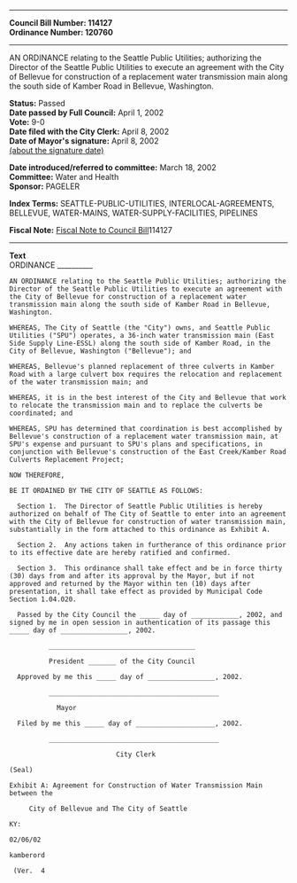 * * * * *  
  
**Council Bill Number: [](#h0)[](#h2)114127**   
**Ordinance Number: 120760**  
  
* * * * *  
  
AN ORDINANCE relating to the Seattle Public Utilities; authorizing the Director of the Seattle Public Utilities to execute an agreement with the City of Bellevue for construction of a replacement water transmission main along the south side of Kamber Road in Bellevue, Washington.  
  
**Status:** Passed   
**Date passed by Full Council:** April 1, 2002   
**Vote:** 9-0   
**Date filed with the City Clerk:** April 8, 2002   
**Date of Mayor's signature:** April 8, 2002   
[(about the signature date)](/~public/approvaldate.htm)   
  
  
**Date introduced/referred to committee:** March 18, 2002   
**Committee:** Water and Health   
**Sponsor:** PAGELER   
  
**Index Terms:** SEATTLE-PUBLIC-UTILITIES, INTERLOCAL-AGREEMENTS, BELLEVUE, WATER-MAINS, WATER-SUPPLY-FACILITIES, PIPELINES  
  
**Fiscal Note:** [Fiscal Note to Council Bill](http://clerk.seattle.gov/~public/fnote/114127.htm)[](#h1)[](#h3)114127  
  
* * * * *  
  
**Text**  
    ORDINANCE __________  
  
    AN ORDINANCE relating to the Seattle Public Utilities; authorizing the  
    Director of the Seattle Public Utilities to execute an agreement with  
    the City of Bellevue for construction of a replacement water  
    transmission main along the south side of Kamber Road in Bellevue,  
    Washington.  
  
    WHEREAS, The City of Seattle (the "City") owns, and Seattle Public  
    Utilities ("SPU") operates, a 36-inch water transmission main (East  
    Side Supply Line-ESSL) along the south side of Kamber Road, in the  
    City of Bellevue, Washington ("Bellevue"); and  
  
    WHEREAS, Bellevue's planned replacement of three culverts in Kamber  
    Road with a large culvert box requires the relocation and replacement  
    of the water transmission main; and  
  
    WHEREAS, it is in the best interest of the City and Bellevue that work  
    to relocate the transmission main and to replace the culverts be  
    coordinated; and  
  
    WHEREAS, SPU has determined that coordination is best accomplished by  
    Bellevue's construction of a replacement water transmission main, at  
    SPU's expense and pursuant to SPU's plans and specifications, in  
    conjunction with Bellevue's construction of the East Creek/Kamber Road  
    Culverts Replacement Project;  
  
    NOW THEREFORE,  
  
    BE IT ORDAINED BY THE CITY OF SEATTLE AS FOLLOWS:  
  
      Section 1.  The Director of Seattle Public Utilities is hereby  
    authorized on behalf of The City of Seattle to enter into an agreement  
    with the City of Bellevue for construction of water transmission main,  
    substantially in the form attached to this ordinance as Exhibit A.  
  
      Section 2.  Any actions taken in furtherance of this ordinance prior  
    to its effective date are hereby ratified and confirmed.  
  
      Section 3.  This ordinance shall take effect and be in force thirty  
    (30) days from and after its approval by the Mayor, but if not  
    approved and returned by the Mayor within ten (10) days after  
    presentation, it shall take effect as provided by Municipal Code  
    Section 1.04.020.  
  
      Passed by the City Council the _____ day of ____________, 2002, and  
    signed by me in open session in authentication of its passage this  
    _____ day of _________________, 2002.  
  
              _____________________________________  
  
              President _______ of the City Council  
  
      Approved by me this _____ day of _________________, 2002.  
  
              ___________________________________________  
  
                Mayor  
  
      Filed by me this _____ day of ____________________, 2002.  
  
              ___________________________________________  
  
                               City Clerk  
  
    (Seal)  
  
    Exhibit A: Agreement for Construction of Water Transmission Main  
    between the  
  
         City of Bellevue and The City of Seattle  
  
    KY:  
  
    02/06/02  
  
    kamberord  
  
     (Ver.  4  
